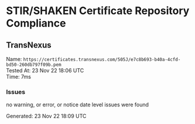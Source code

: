 # STIR/SHAKEN Certificate Repository Compliance

## TransNexus

Name: `https://certificates.transnexus.com/505J/e7c8b693-b40a-4cfd-bd50-260db797f09b.pem`\
Tested At: 23 Nov 22 18:06 UTC\
Time: 7ms

### Issues

no warning, or error, or notice date level issues were found

Generated: 23 Nov 22 18:09 UTC